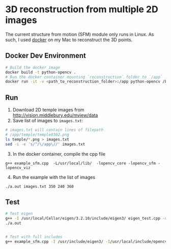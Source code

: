 # 3D reconstruction from multiple 2D images

The current structure from motion (SFM) module only runs in Linux.
As such, I used [docker](https://www.docker.com) on my Mac to reconstruct the 3D points.

## Docker Dev Environment
```sh
# Build the docker image
docker build -t python-opencv .
# Run the docker container mounting `reconstruction` folder to `/app`
docker run -it -v <path_to_reconstruction_folder>:/app python-opencv /bin/bash
```

## Run
1) Download 2D temple images from <http://vision.middlebury.edu/mview/data>
2) Save list of images to `images.txt`:
```sh
# images.txt will contain lines of filepath
# /app/temple/temple0302.png
ls temple/*.png > images.txt
sed -i -e 's/^/\/app\//' images.txt
```
3) In the docker container, compile the cpp file
```
g++ example_sfm.cpp  -L/usr/local/lib/  -lopencv_core -lopencv_sfm -lopencv_viz
```
4) Run the example with the list of images
```
./a.out images.txt 350 240 360
```

## Test
```sh
# Test eigen
g++ -I /usr/local/Cellar/eigen/3.2.10/include/eigen3/ eigen_test.cpp -o eigen
./a.out


# Test with full includes
g++ example_sfm.cpp -I /usr/include/eigen3/ -I/usr/local/include/opencv -I/usr/local/include/opencv2 -L /usr/local/share/OpenCV/3rdparty/lib/ -L/usr/local/lib/ -L /usr/include/eigen3/ -lopencv_core -lopencv_imgproc -lopencv_highgui -lopencv_ml -lopencv_optflow -lopencv_sfm -lopencv_viz
```